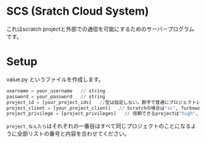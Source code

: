 # SCS (Sratch Cloud System)
これはscratch projectと外部での通信を可能にするためのサーバープログラムです。

# Setup
value.py というファイルを作成します。
```py
username = your_username   // string
password = your_password   // string
project_id = [your_project_ids]   //型は指定しない。数字で普通にプロジェクトidを書いてください。
project_client = [your_project_client]   // Scratchの場合は"sc", Turbowarpの場合は"tw"
project_privilege = [project_privileges]   // 信頼できるprojectは"high", 普通のは"low"
```
`project_なんたら`はそれぞれの一番目はすべて同じプロジェクトのことになるように全部リストの番号と内容を合わせてください。
